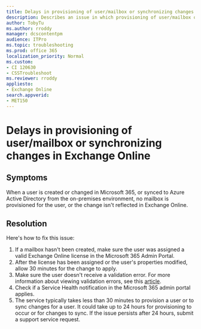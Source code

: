 ```yaml
---
title: Delays in provisioning of user/mailbox or synchronizing changes in Exchange Online
description: Describes an issue in which provisioning of user/mailbox or synchronizing changes in Exchange Online delays. Provides a solution.
author: TobyTu
ms.author: rroddy
manager: dcscontentpm
audience: ITPro 
ms.topic: troubleshooting 
ms.prod: office 365
localization_priority: Normal
ms.custom: 
- CI 120630
- CSSTroubleshoot
ms.reviewer: rroddy
appliesto:
- Exchange Online
search.appverid: 
- MET150
---
```

# Delays in provisioning of user/mailbox or synchronizing changes in Exchange Online

## Symptoms

When a user is created or changed in Microsoft 365, or synced to Azure Active Directory from the on-premises environment, no mailbox is provisioned for the user, or the change isn't reflected in Exchange Online.

## Resolution

Here's how to fix this issue:

1. If a mailbox hasn't been created, make sure the user was assigned a valid Exchange Online license in the Microsoft 365 Admin Portal.
2. After the license has been assigned or the user's properties modified, allow 30 minutes for the change to apply.
3. Make sure the user doesn't receive a validation error. For more information about viewing validation errors, see this [article](https://support.microsoft.com/help/2741233).
4. Check if a Service Health notification in the Microsoft 365 admin portal applies.
5. The service typically takes less than 30 minutes to provision a user or to sync changes for a user. It could take up to 24 hours for provisioning to occur or for changes to sync. If the issue persists after 24 hours, submit a support service request.
